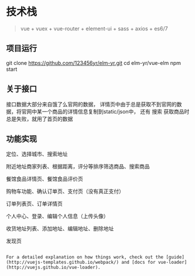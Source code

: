 # 技术栈

> vue + vuex + vue-router + element-ui + sass + axios + es6/7

## 项目运行
git clone https://github.com/123456yr/elm-yr.git
cd elm-yr/vue-elm
npm start

## 关于接口

接口数据大部分来自饿了么官网的数据，
详情页中由于总是获取不到官网的数据，将官网中某一个商品的详情信息复制到static/json中，
还有 搜索 获取商品时总是失败，就用了首页的数据

## 功能实现

定位、选择城市、搜索地址

附近地址商家列表、根据距离，评分等排序筛选商品、搜索商品

餐馆食品详情页、餐馆食品评价页

购物车功能、确认订单页、支付页（没有真正支付）

订单列表页、订单详情页

个人中心、登录、编辑个人信息（上传头像）

收货地址列表、添加地址、编辑地址、删除地址

发现页



```

For a detailed explanation on how things work, check out the [guide](http://vuejs-templates.github.io/webpack/) and [docs for vue-loader](http://vuejs.github.io/vue-loader).

